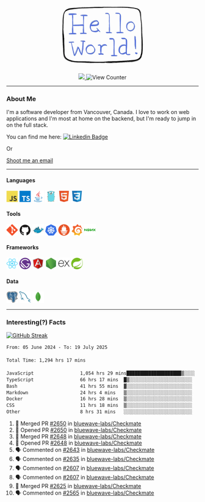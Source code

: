 <div align="center">
    <img src="./img/hello_world.webp" height="200px" width="">
    <div>
        <a href="https://www.linkedin.com/in/ajhollid">
            <img src="https://img.shields.io/badge/LinkedIn-blue"/>
        </a>
        <img src="https://komarev.com/ghpvc/?username=ajhollid&color=yellow" alt="View Counter">
    </div>
</div>

---

### About Me

I'm a software developer from Vancouver, Canada. I love to work on web applications and I'm most at home on the backend, but I'm ready to jump in on the full stack.

You can find me here: [![Linkedin Badge](https://img.shields.io/badge/-ajhollid-blue?style=flat&logo=Linkedin&logoColor=white)](https://www.linkedin.com/in/ajhollid)

Or

[Shoot me an email](mailto:ajhollid@gmail.com)

---

#### Languages

<div>
    <img src="./img/devicons/javascript-original.svg" width=30 height=30 alt="JavaScript">
    <img src="/img/devicons/typescript-original.svg" width=30 height=30 alt="TypeScript">
    <img src="./img/devicons/java-original.svg" width=30 height=30 alt="Java">
    <img src="./img/devicons/go-original.svg" width=30 height=30 alt="Golang">
    <img src="./img/devicons/html5-original.svg" width=30 height=30 alt="HTML 5">
    <img src="./img/devicons/css3-original.svg" width=30 height=30 alt="CSS 3">
</div>

#### Tools

<div>
    <img src="./img/devicons/git-original.svg" width=30 height=30 alt="Git">
    <img src="./img/devicons/github-original.svg" width=30 height=30 alt="Github">
    <img src="./img/devicons/docker-original.svg" width=30 
    height=30 alt="Docker">
    <img src="./img/devicons/kubernetes-original.svg" width=30 height=30 alt="K8">
    <img src="./img/devicons/prometheus-original.svg" width=30 height=30 alt="Prometheus">
    <img src="./img/devicons/grafana-original.svg" width=30 height=30 alt="Grafana">
    <img src="./img/devicons/nginx-original.svg" width=30 height=30 alt="Nginx">
</div>

#### Frameworks

<div>
    <img src="./img/devicons/react-original.svg" width=30 height=30 alt="React">
    <img src="./img/devicons/gatsby-original.svg" width=30 height=30 alt="Gatsby">
    <img src="./img/devicons/angularjs-original.svg" width=30 height=30 alt="AngularJS">
    <img src="./img/devicons/nodejs-original.svg" width=30 height=30 alt="NodeJS">
    <img src="./img/devicons/express-original.svg" width=30 height=30 alt="Express">
    <img src="./img/devicons/spring-original.svg" width=30 height=30 alt="Spring">
</div>

#### Data

<div>
    <img src="./img/devicons/postgresql-original.svg" width=30 height=30 alt="Postgresql">
    <img src="./img/devicons/mysql-original.svg" width=30 height=30 alt="Mysql">
    <img src="./img/devicons/mongodb-original.svg" width=30 height=30 alt="MongoDB">
</div>

---

### Interesting(?) Facts

[![GitHub Streak](http://github-readme-streak-stats.herokuapp.com?user=ajhollid)](https://git.io/streak-stats)

 <!--START_SECTION:waka-->

```txt
From: 05 June 2024 - To: 19 July 2025

Total Time: 1,294 hrs 17 mins

JavaScript                 1,054 hrs 29 mins████████████████████▒░░░░   80.94 %
TypeScript                 66 hrs 17 mins  █▒░░░░░░░░░░░░░░░░░░░░░░░   05.09 %
Bash                       41 hrs 55 mins  ▓░░░░░░░░░░░░░░░░░░░░░░░░   03.22 %
Markdown                   24 hrs 4 mins   ▒░░░░░░░░░░░░░░░░░░░░░░░░   01.85 %
Docker                     16 hrs 28 mins  ▒░░░░░░░░░░░░░░░░░░░░░░░░   01.26 %
CSS                        11 hrs 18 mins  ▒░░░░░░░░░░░░░░░░░░░░░░░░   00.87 %
Other                      8 hrs 31 mins   ░░░░░░░░░░░░░░░░░░░░░░░░░   00.65 %
```

<!--END_SECTION:waka-->


<!--START_SECTION:activity-->
1. 🎉 Merged PR [#2650](https://github.com/bluewave-labs/Checkmate/pull/2650) in [bluewave-labs/Checkmate](https://github.com/bluewave-labs/Checkmate)
2. 💪 Opened PR [#2650](https://github.com/bluewave-labs/Checkmate/pull/2650) in [bluewave-labs/Checkmate](https://github.com/bluewave-labs/Checkmate)
3. 🎉 Merged PR [#2648](https://github.com/bluewave-labs/Checkmate/pull/2648) in [bluewave-labs/Checkmate](https://github.com/bluewave-labs/Checkmate)
4. 💪 Opened PR [#2648](https://github.com/bluewave-labs/Checkmate/pull/2648) in [bluewave-labs/Checkmate](https://github.com/bluewave-labs/Checkmate)
5. 🗣 Commented on [#2643](https://github.com/bluewave-labs/Checkmate/issues/2643#issuecomment-3094699900) in [bluewave-labs/Checkmate](https://github.com/bluewave-labs/Checkmate)
6. 🗣 Commented on [#2635](https://github.com/bluewave-labs/Checkmate/issues/2635#issuecomment-3092433760) in [bluewave-labs/Checkmate](https://github.com/bluewave-labs/Checkmate)
7. 🗣 Commented on [#2607](https://github.com/bluewave-labs/Checkmate/issues/2607#issuecomment-3091937167) in [bluewave-labs/Checkmate](https://github.com/bluewave-labs/Checkmate)
8. 🗣 Commented on [#2607](https://github.com/bluewave-labs/Checkmate/issues/2607#issuecomment-3091881981) in [bluewave-labs/Checkmate](https://github.com/bluewave-labs/Checkmate)
9. 🎉 Merged PR [#2625](https://github.com/bluewave-labs/Checkmate/pull/2625) in [bluewave-labs/Checkmate](https://github.com/bluewave-labs/Checkmate)
10. 🗣 Commented on [#2565](https://github.com/bluewave-labs/Checkmate/issues/2565#issuecomment-3089669021) in [bluewave-labs/Checkmate](https://github.com/bluewave-labs/Checkmate)
<!--END_SECTION:activity-->
